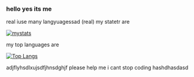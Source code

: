 ### hello yes its me

real iuse many langyuagessad (real)
my statetr
are

[![mystats](https://github-readme-stats.vercel.app/api?username=VizzyPop-GH)](https://github.com/anuraghazra/github-readme-stats)

my top languages are

[![Top Langs](https://github-readme-stats.vercel.app/api/top-langs/?username=VizzyPop-GH&layout=compact)](https://github.com/anuraghazra/github-readme-stats)

adjflyhsdlxujsdfjhnsdghjf please help me i cant stop coding hashdhasdasd

